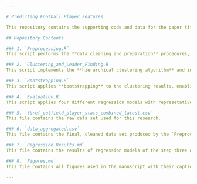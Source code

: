 ```yaml
---

# Predicting Football Player Features

This repository contains the supporting code and data for the paper titled **"Predicting Football Player Features through Hierarchical Clustering and Representative Selection"**. The code is written entirely in **R** and reflects the methodologies described in the paper.

## Repository Contents

### 1. `Preprocessing.R`
This script performs the **data cleaning and preparation** procedures, as detailed in the paper. It processes raw football player statistics, transforming them into a format suitable for subsequent analysis.

### 2. `Clustering_and_Leader_Finding.R`
This script implements the **hierarchical clustering algorithm** and includes the function used to identify **leaders (representative features)** of the clusters, following the methodology presented in the paper.

### 3. `Bootstrapping.R`
This script applies **bootstrapping** to the clustering results, enabling an evaluation of the **stability** of the clustering outcomes when subject to data perturbations.

### 4. `Evaluation.R`
This script applies four different regression models with represetative features as input and remaining features as output to predict the remaining variables.

### 5. `fbref_outfield_player_stats_combined_latest.csv`
This file contains the raw data set used for this research.

### 6. `data_aggregated.csv`
This file contains the final, cleaned data set produced by the `Preprocessing.R` script, which is subsequently used in the next analyses.

### 7. `Regression Results.md`
This file contains the results of regression models of the step three of the introduced methodology.

### 8. `Figures,md`
This file contains all figures used in the manuscript with their captions.

---
```

